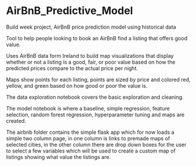 # AirBnB_Predictive_Model
Build week project, AirBnB price prediction model using historical data

Tool to help people looking to book an AirBnB find a listing that offers good value.

Uses AirBnB data form Ireland to build map visualizations that display whether or not a listing is a good, fair, or poor value based on how the predicted prices compare to the actual price per night.

Maps show points for each listing, points are sized by price and colored red, yellow, and green based on how good or poor the value is.

The data exploration notebook covers the basic exploration and cleaning.

The model notebook is where a baseline, simple regression, feature selection, random forest regression, hyperparameter tuning and maps are created.

The airbnb folder contains the simple flask app which for now loads a simple two column page, in one column is links to premade maps of selected cities, in the other column there are drop down boxes for the user to select a few variables which will be used to create a custom map of listings showing what value the listings are.
